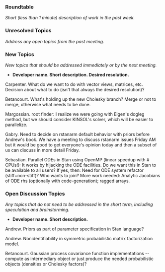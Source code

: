 ### Roundtable
_Short (less than 1 minute) description of work in the past week._

### Unresolved Topics
_Address any open topics from the past meeting._

### New Topics
_New topics that should be addressed immediately or by the next
meeting._

* __Developer name.  Short description.  Desired resolution.__

Carpenter.  What do we want to do with vector views, matrices, etc.  Decision about what to do (isn't that always the desired resolution)?

Betancourt.  What's holding up the new Cholesky branch?  Merge or not to merge, otherwise what needs to be done.

Margossian. root finder: I realize we were going with Eigen's dogleg method, but we should consider KINSOL's solver, which will be easier to parallelize. 

Gabry. Need to decide on rstanarm default behavior with priors before Andrew's book. We have a meeting to discuss rstanarm issues Friday AM but it would be good to get everyone's opinion today and then a subset of us can discuss in more detail Friday. 

Sebastian. Parallel ODEs in Stan using OpenMP (linear speedup with # CPUs!): It works by hijacking the ODE facilities. Do we want this in Stan to be available to all users? If yes, then: Need for ODE system refactor (stiff+non-stiff)? Who wants to join? More work needed: Analytic Jacobians of ODE rhs (optionally with code-generation); ragged arrays.

### Open Discussion Topics
_Any topics that do not need to be addressed in the short term,
including speculation and brainstorming._

* __Developer name.  Short description.__

Andrew.  Priors as part of parameter specification in Stan language?

Andrew.  Nonidentifiability in symmetric probabilistic matrix factorization model.

Betancourt.  Gaussian process covariance function implementations -- compute as intermediary object or just produce the needed probabilistic objects (densities or Cholesky factors)? 